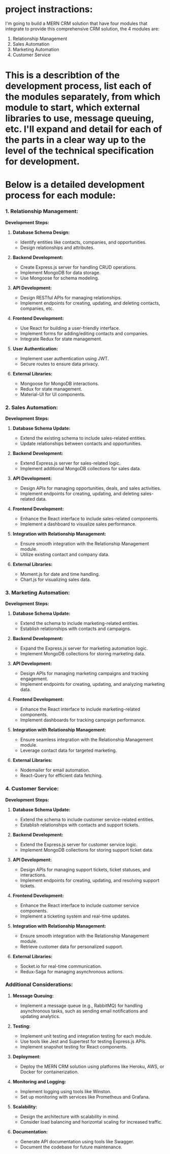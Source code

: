 # project instractions:

I'm going to build a MERN CRM solution that have four modules that integrate to provide this  comprehensive CRM solution, the 4 modules are:

1. Relationship Management
2. Sales Automation
3. Marketing Automation
4. Customer Service

# This is a describtion of the development process, list each of the modules separately, from which module to start, which external libraries to use, message queuing, etc. I'll expand and detail for each of the parts in a clear way up to the level of the technical specification for development.


# Below is a detailed development process for each module:

### 1. Relationship Management:

**Development Steps:**
1. **Database Schema Design:**
   - Identify entities like contacts, companies, and opportunities.
   - Design relationships and attributes.

2. **Backend Development:**
   - Create Express.js server for handling CRUD operations.
   - Implement MongoDB for data storage.
   - Use Mongoose for schema modeling.

3. **API Development:**
   - Design RESTful APIs for managing relationships.
   - Implement endpoints for creating, updating, and deleting contacts, companies, etc.

4. **Frontend Development:**
   - Use React for building a user-friendly interface.
   - Implement forms for adding/editing contacts and companies.
   - Integrate Redux for state management.

5. **User Authentication:**
   - Implement user authentication using JWT.
   - Secure routes to ensure data privacy.

6. **External Libraries:**
   - Mongoose for MongoDB interactions.
   - Redux for state management.
   - Material-UI for UI components.

### 2. Sales Automation:

**Development Steps:**
1. **Database Schema Update:**
   - Extend the existing schema to include sales-related entities.
   - Update relationships between contacts and opportunities.

2. **Backend Development:**
   - Extend Express.js server for sales-related logic.
   - Implement additional MongoDB collections for sales data.

3. **API Development:**
   - Design APIs for managing opportunities, deals, and sales activities.
   - Implement endpoints for creating, updating, and deleting sales-related data.

4. **Frontend Development:**
   - Enhance the React interface to include sales-related components.
   - Implement a dashboard to visualize sales performance.

5. **Integration with Relationship Management:**
   - Ensure smooth integration with the Relationship Management module.
   - Utilize existing contact and company data.

6. **External Libraries:**
   - Moment.js for date and time handling.
   - Chart.js for visualizing sales data.

### 3. Marketing Automation:

**Development Steps:**
1. **Database Schema Update:**
   - Extend the schema to include marketing-related entities.
   - Establish relationships with contacts and campaigns.

2. **Backend Development:**
   - Expand the Express.js server for marketing automation logic.
   - Implement MongoDB collections for storing marketing data.

3. **API Development:**
   - Design APIs for managing marketing campaigns and tracking engagement.
   - Implement endpoints for creating, updating, and analyzing marketing data.

4. **Frontend Development:**
   - Enhance the React interface to include marketing-related components.
   - Implement dashboards for tracking campaign performance.

5. **Integration with Relationship Management:**
   - Ensure seamless integration with the Relationship Management module.
   - Leverage contact data for targeted marketing.

6. **External Libraries:**
   - Nodemailer for email automation.
   - React-Query for efficient data fetching.

### 4. Customer Service:

**Development Steps:**
1. **Database Schema Update:**
   - Extend the schema to include customer service-related entities.
   - Establish relationships with contacts and support tickets.

2. **Backend Development:**
   - Extend the Express.js server for customer service logic.
   - Implement MongoDB collections for storing support ticket data.

3. **API Development:**
   - Design APIs for managing support tickets, ticket statuses, and interactions.
   - Implement endpoints for creating, updating, and resolving support tickets.

4. **Frontend Development:**
   - Enhance the React interface to include customer service components.
   - Implement a ticketing system and real-time updates.

5. **Integration with Relationship Management:**
   - Ensure smooth integration with the Relationship Management module.
   - Retrieve customer data for personalized support.

6. **External Libraries:**
   - Socket.io for real-time communication.
   - Redux-Saga for managing asynchronous actions.

### Additional Considerations:

1. **Message Queuing:**
   - Implement a message queue (e.g., RabbitMQ) for handling asynchronous tasks, such as sending email notifications and updating analytics.

2. **Testing:**
   - Implement unit testing and integration testing for each module.
   - Use tools like Jest and Supertest for testing Express.js APIs.
   - Implement snapshot testing for React components.

3. **Deployment:**
   - Deploy the MERN CRM solution using platforms like Heroku, AWS, or Docker for containerization.

4. **Monitoring and Logging:**
   - Implement logging using tools like Winston.
   - Set up monitoring with services like Prometheus and Grafana.

5. **Scalability:**
   - Design the architecture with scalability in mind.
   - Consider load balancing and horizontal scaling for increased traffic.

6. **Documentation:**
   - Generate API documentation using tools like Swagger.
   - Document the codebase for future maintenance.
